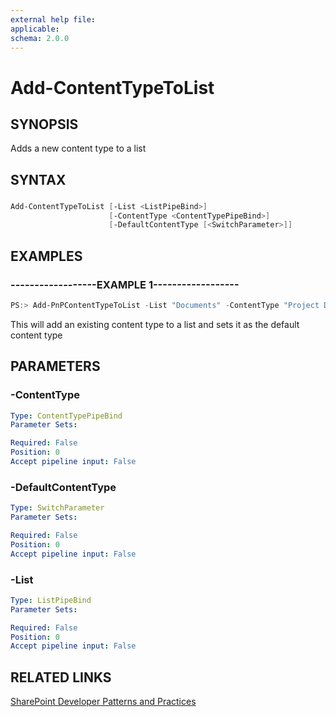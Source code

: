 ```yaml
---
external help file:
applicable: 
schema: 2.0.0
---
```

# Add-ContentTypeToList

## SYNOPSIS
Adds a new content type to a list

## SYNTAX 

### 
```powershell
Add-ContentTypeToList [-List <ListPipeBind>]
                      [-ContentType <ContentTypePipeBind>]
                      [-DefaultContentType [<SwitchParameter>]]
```

## EXAMPLES

### ------------------EXAMPLE 1------------------
```powershell
PS:> Add-PnPContentTypeToList -List "Documents" -ContentType "Project Document" -DefaultContentType
```

This will add an existing content type to a list and sets it as the default content type

## PARAMETERS

### -ContentType


```yaml
Type: ContentTypePipeBind
Parameter Sets: 

Required: False
Position: 0
Accept pipeline input: False
```

### -DefaultContentType


```yaml
Type: SwitchParameter
Parameter Sets: 

Required: False
Position: 0
Accept pipeline input: False
```

### -List


```yaml
Type: ListPipeBind
Parameter Sets: 

Required: False
Position: 0
Accept pipeline input: False
```

## RELATED LINKS

[SharePoint Developer Patterns and Practices](http://aka.ms/sppnp)